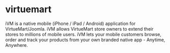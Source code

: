 virtuemart
==========

iVM is a native mobile (iPhone / iPad / Android) application for VirtueMart/Joomla. iVM allows VirtueMart store owners to extend their stores to millions of mobile users. iVM lets your mobile customers browse, order and track your products from your own branded native app - Anytime, Anywhere.
